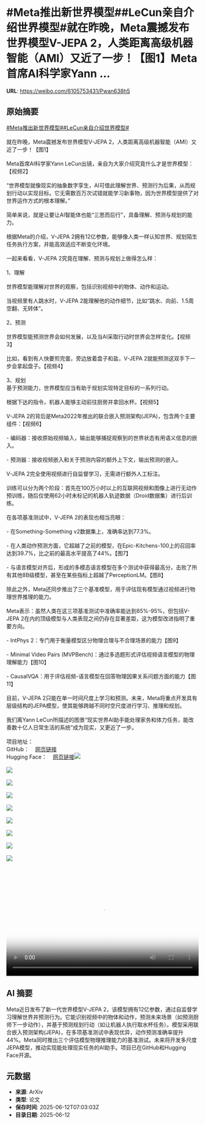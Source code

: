 # #Meta推出新世界模型##LeCun亲自介绍世界模型#就在昨晚，Meta震撼发布世界模型V-JEPA 2，人类距离高级机器智能（AMI）又近了一步！【图1】Meta首席AI科学家Yann ...

**URL**: https://weibo.com/6105753431/Pwan638h5

## 原始摘要

<a href="https://m.weibo.cn/search?containerid=231522type%3D1%26t%3D10%26q%3D%23Meta%E6%8E%A8%E5%87%BA%E6%96%B0%E4%B8%96%E7%95%8C%E6%A8%A1%E5%9E%8B%23&amp;extparam=%23Meta%E6%8E%A8%E5%87%BA%E6%96%B0%E4%B8%96%E7%95%8C%E6%A8%A1%E5%9E%8B%23" data-hide=""><span class="surl-text">#Meta推出新世界模型#</span></a><a href="https://m.weibo.cn/search?containerid=231522type%3D1%26t%3D10%26q%3D%23LeCun%E4%BA%B2%E8%87%AA%E4%BB%8B%E7%BB%8D%E4%B8%96%E7%95%8C%E6%A8%A1%E5%9E%8B%23&amp;extparam=%23LeCun%E4%BA%B2%E8%87%AA%E4%BB%8B%E7%BB%8D%E4%B8%96%E7%95%8C%E6%A8%A1%E5%9E%8B%23" data-hide=""><span class="surl-text">#LeCun亲自介绍世界模型#</span></a><br><br>就在昨晚，Meta震撼发布世界模型V-JEPA 2，人类距离高级机器智能（AMI）又近了一步！【图1】<br><br>Meta首席AI科学家Yann LeCun出镜，亲自为大家介绍究竟什么才是世界模型：【视频2】<br><br>“世界模型就像现实的抽象数字孪生，AI可借此理解世界、预测行为后果，从而规划行动以实现目标。它无需数百万次试错就能学习新事物，因为世界模型提供了对世界运作方式的根本理解。”<br><br>简单来说，就是让要让AI智能体也能“三思而后行”，具备理解、预测与规划的能力。<br><br>根据Meta的介绍，V-JEPA 2拥有12亿参数，能够像人类一样认知世界、规划陌生任务执行方案，并能高效适应不断变化环境。<br><br>一起来看看，V-JEPA 2究竟在理解、预测与规划上做得怎么样：<br><br>1、理解<br><br>世界模型能理解对世界的观察，包括识别视频中的物体、动作和运动。<br><br>当视频里有人跳水时，V-JEPA 2能理解他的动作细节，比如“跳水、向前、1.5周空翻、无转体”。<br><br>2、预测<br><br>世界模型能预测世界会如何发展，以及当AI采取行动时世界会怎样变化。【视频3】<br><br>比如，看到有人快要煎完蛋，旁边放着盘子和盐，V-JEPA 2就能预测这双手下一步会拿起盘子。【视频4】<br><br>3、规划<br>基于预测能力，世界模型应当有助于规划实现特定目标的一系列行动。<br><br>根据下达的指令，机器人能够主动前往厨房并拿回水杯。【视频5】<br><br>V-JEPA 2的背后是Meta2022年推出的联合嵌入预测架构(JEPA)，包含两个主要组件：【视频6】<br><br>- 编码器：接收原始视频输入，输出能够捕捉观察到的世界状态有用语义信息的嵌入。<br><br>- 预测器：接收视频嵌入和关于预测内容的额外上下文，输出预测的嵌入。<br><br>V-JEPA 2完全使用视频进行自监督学习，无需进行额外人工标注。<br><br>训练可以分为两个阶段：首先在100万小时以上的互联网视频和图像上进行无动作预训练，随后仅使用62小时未标记的机器人轨迹数据（Droid数据集）进行后训练。<br><br>在各项基准测试中，V-JEPA 2的表现也相当亮眼：<br><br>- 在Something-Something v2数据集上，准确率达到77.3%。<br><br>- 在人类动作预测方面，它超越了之前的模型，在Epic-Kitchens-100上的召回率达到39.7%，比之前的最高水平提高了44%。【图7】<br><br>- 与语言模型对齐后，形成的多模态语言模型在多个测试中获得最高分，击败了所有其他8B级模型，甚至在某些指标上超越了PerceptionLM。【图8】<br><br>除此之外，Meta还同步推出了三个基准模型，用于评估现有模型通过视频进行物理世界推理的能力。<br><br>Meta表示：虽然人类在这三项基准测试中准确率能达到85%-95%，但包括V-JEPA 2在内的顶级模型与人类表现之间仍存在显著差距，这为模型改进指明了重要方向。<br><br>- IntPhys 2：专门用于衡量模型区分物理合理与不合理场景的能力【图9】<br><br>- Minimal Video Pairs (MVPBench)：通过多选题形式评估视频语言模型的物理理解能力【图10】<br><br>- CausalVQA：用于评估视频-语言模型在回答物理因果关系问题方面的能力【图11】<br><br>目前，V-JEPA 2只能在单一时间尺度上学习和预测。未来，Meta将重点开发具有层级结构的JEPA模型，使其能够跨越不同时空尺度进行学习、推理和规划。<br><br>我们离Yann LeCun所描述的图景“现实世界AI助手能处理家务和体力任务，能改善数十亿人日常生活的系统”成为现实，又更近了一步。<br><br>项目地址：<br>GitHub：<a href="https://weibo.cn/sinaurl?u=https%3A%2F%2Fgithub.com%2Ffacebookresearch%2Fvjepa2" data-hide=""><span class="url-icon"><img style="width: 1rem;height: 1rem" src="https://h5.sinaimg.cn/upload/2015/09/25/3/timeline_card_small_web_default.png" referrerpolicy="no-referrer"></span><span class="surl-text">网页链接</span></a><br>Hugging Face：<a href="https://weibo.cn/sinaurl?u=https%3A%2F%2Fhuggingface.co%2Fcollections%2Ffacebook%2Fv-jepa-2-6841bad8413014e185b497a6" data-hide=""><span class="url-icon"><img style="width: 1rem;height: 1rem" src="https://h5.sinaimg.cn/upload/2015/09/25/3/timeline_card_small_web_default.png" referrerpolicy="no-referrer"></span><span class="surl-text">网页链接</span></a><img style="" src="https://tvax3.sinaimg.cn/large/006Fd7o3gy1i2ccmu076jj30yk0zktph.jpg" referrerpolicy="no-referrer"><br><br><img style="" src="https://tvax1.sinaimg.cn/large/006Fd7o3ly1i2ccoylujpj31hc0u0gn6.jpg" referrerpolicy="no-referrer"><br><br><img style="" src="https://tvax3.sinaimg.cn/large/006Fd7o3ly1i2ccoym7hgj30zk0k0mxl.jpg" referrerpolicy="no-referrer"><br><br><img style="" src="https://tvax3.sinaimg.cn/large/006Fd7o3ly1i2ccoyuxl7j30zk0k0aax.jpg" referrerpolicy="no-referrer"><br><br><img style="" src="https://tvax1.sinaimg.cn/large/006Fd7o3ly1i2ccozte9pj30zk0k0jss.jpg" referrerpolicy="no-referrer"><br><br><img style="" src="https://tvax4.sinaimg.cn/large/006Fd7o3gy1i2ccnzqapvg31hc0g47wn.gif" referrerpolicy="no-referrer"><br><br><img style="" src="https://tvax4.sinaimg.cn/large/006Fd7o3gy1i2cco04jprj30x50dptdf.jpg" referrerpolicy="no-referrer"><br><br><img style="" src="https://tvax3.sinaimg.cn/large/006Fd7o3gy1i2cco1w34ij30vb0n5wmx.jpg" referrerpolicy="no-referrer"><br><br><img style="" src="https://tvax4.sinaimg.cn/large/006Fd7o3gy1i2ccok0mtbg30mg06o1l3.gif" referrerpolicy="no-referrer"><br><br><br clear="both"><div style="clear: both"></div><video controls="controls" poster="https://tvax2.sinaimg.cn/orj480/006Fd7o3ly1i2ccoz3xlxj31hc0u0gn6.jpg" style="width: 100%"><source src="https://f.video.weibocdn.com/o0/UXreKy3Flx08oYJJgWas010412016oxI0E010.mp4?label=mp4_720p&amp;template=1280x720.25.0&amp;ori=0&amp;ps=1CwnkDw1GXwCQx&amp;Expires=1749715263&amp;ssig=xKUD7uLOqd&amp;KID=unistore,video"><source src="https://f.video.weibocdn.com/o0/T9AsEl0Xlx08oYJHW5KU01041200AaSy0E010.mp4?label=mp4_hd&amp;template=852x480.25.0&amp;ori=0&amp;ps=1CwnkDw1GXwCQx&amp;Expires=1749715263&amp;ssig=ts%2Fp%2FhOBzb&amp;KID=unistore,video"><source src="https://f.video.weibocdn.com/o0/1pjg7hVplx08oYJHPsGA01041200nc6z0E010.mp4?label=mp4_ld&amp;template=640x360.25.0&amp;ori=0&amp;ps=1CwnkDw1GXwCQx&amp;Expires=1749715263&amp;ssig=d60gggXEJ%2F&amp;KID=unistore,video"><p>视频无法显示，请前往<a href="https://video.weibo.com/show?fid=1034%3A5176662967648315" target="_blank" rel="noopener noreferrer">微博视频</a>观看。</p></video>

## AI 摘要

Meta近日发布了新一代世界模型V-JEPA 2，该模型拥有12亿参数，通过自监督学习理解世界并预测行为。它能识别视频中的物体和动作，预测未来场景（如预测厨师下一步动作），并基于预测规划行动（如让机器人执行取水杯任务）。模型采用联合嵌入预测架构(JEPA)，在多项基准测试中表现优异，动作预测准确率提升44%。Meta同时推出三个评估模型物理推理能力的基准测试。未来将开发多尺度JEPA模型，推动实现能处理现实任务的AI助手。项目已在GitHub和Hugging Face开源。

## 元数据

- **来源**: ArXiv
- **类型**: 论文
- **保存时间**: 2025-06-12T07:03:03Z
- **目录日期**: 2025-06-12
